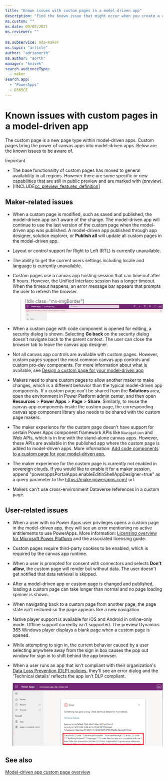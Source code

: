 ```yaml
---
title: "Known issues with custom pages in a model-driven app"
description: "Find the known issue that might occur when you create a custom page" 
ms.custom: ""
ms.date: 09/02/2021
ms.reviewer: ""

ms.subservice: mda-maker
ms.topic: "article"
author: "adrianorth"
ms.author: "aorth"
manager: "kvivek"
search.audienceType: 
  - maker
search.app: 
  - "PowerApps"
  - D365CE
---
```

# Known issues with custom pages in a model-driven app

The custom page is a new page type within model-driven apps. Custom pages bring the power of canvas apps into model-driven apps. Below are the known issues to be aware of.

> [!IMPORTANT]
> - The base functionality of custom pages has moved to general availability in all regions.  However there are some specific or new capabilities that are still in public preview and are marked with _(preview)_.
> - [!INCLUDE[cc_preview_features_definition](../../includes/cc-preview-features-definition.md)] 

## Maker-related issues

* When a custom page is modified, such as saved and published, the model-driven app isn't aware of the change. The model-driven app will continue to use the last version of the custom page when the model-driven app was published. A model-driven app published through app designer, solution explorer, or **Publish all** will update all custom pages in the model-driven app.

* Layout or control support for Right to Left (RTL) is currently unavailable.

* The ability to get the current users settings including locale and language is currently unavailable.

* Custom pages use a canvas app hosting session that can time out after 8 hours.  However, the Unified Interface session has a longer timeout. When the timeout happens, an error message bar appears that prompts the user to refresh the browser.

  > [!div class="mx-imgBorder"]
  > ![Custom page session timeout app message bar error](media/model-app-page-overview/page-session-timeout-app-message-error.png "Custom page session timeout app message bar error")

* When a custom page with code component is opened for editing, a security dialog is shown. Selecting **Go back** on the security dialog doesn't navigate back to the parent context. The user can close the browser tab to leave the canvas app designer.

* Not all canvas app controls are available with custom pages. However, custom pages support the most common canvas app controls and custom pro-dev components. For more information about what is available, see [Design a custom page for your model-driven app](design-page-for-model-app.md)

* Makers need to share custom pages to allow another maker to make changes, which is a different behavior than the typical model-driven app components. If a custom page can't be shared from the **Solutions** area, open the environment in Power Platform admin center, and then open **Resources** > **Power Apps** > **Page** > **Share**. Similarly, to reuse the canvas app components inside the custom page, the corresponding canvas app component library also needs to be shared with the custom page makers.

* The maker experience for the custom page doesn't have support for certain Power Apps component framework APIs like `Navigation` and Web APIs, which is in line with the stand-alone canvas apps. However, these APIs are available in the published app where the custom page is added to model-driven apps. More information: [Add code components to a custom page for your model-driven app.](/powerapps/maker/model-driven-apps/page-code-components)

* The maker experience for the custom page is currently not enabled in sovereign clouds. If you would like to enable it for a maker session, append "powerappsPortalApps.enableEditInShellAppDesigner=true" as a query parameter to the https://make.powerapps.com/ url.

* Makers can't use cross-environment Dataverse references in a custom page.

## User-related issues

* When a user with no Power Apps user privileges opens a custom page in the model-driven app, they will see an error mentioning no active entitlements to use PowerApps.  More information: [Licensing overview for Microsoft Power Platform](/power-platform/admin/pricing-billing-skus) and the associated licensing guide.

* Custom pages require third-party cookies to be enabled, which is required by the canvas app runtime.

* When a user is prompted for consent with connectors and selects **Don't allow**, the custom page will render but without data.  The user doesn't get notified that data retrieval is skipped.

* After a model-driven app or custom page is changed and published, loading a custom page can take longer than normal and no page loading spinner is shown.

* When navigating back to a custom page from another page, the page state isn't restored so the page appears like a new navigation.

* Native player support is available for iOS and Android in online-only mode. Offline support currently isn't supported. The preview Dynamics 365 Windows player displays a blank page when a custom page is opened.

* While attempting to sign in, the current behavior caused by a user selecting anywhere away from the sign in box causes the pop out window for sign in to shift behind the app browser.

* When a user runs an app that isn't compliant with their organization's [Data Loss Prevention (DLP) policies](/power-platform/admin/wp-data-loss-prevention), they'll see an error dialog and the 'Technical details' reflects the app isn't DLP compliant. 

   ![Data Loss Prevention error dialog](media/model-app-page-issues/power_apps_unified_app_dlp_error.png "Data Loss Prevention error dialog")


## See also

[Model-driven app custom page overview](model-app-page-overview.md)
